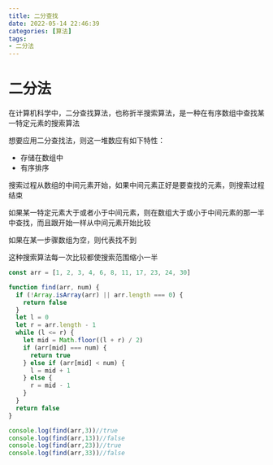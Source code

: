 ```yaml
---
title: 二分查找
date: 2022-05-14 22:46:39
categories: [算法]
tags:
- 二分法
---
```


# 二分法

在计算机科学中，二分查找算法，也称折半搜索算法，是一种在有序数组中查找某一特定元素的搜索算法

想要应用二分查找法，则这一堆数应有如下特性：

- 存储在数组中
- 有序排序

搜索过程从数组的中间元素开始，如果中间元素正好是要查找的元素，则搜索过程结束

如果某一特定元素大于或者小于中间元素，则在数组大于或小于中间元素的那一半中查找，而且跟开始一样从中间元素开始比较

如果在某一步骤数组为空，则代表找不到

这种搜索算法每一次比较都使搜索范围缩小一半

```js
const arr = [1, 2, 3, 4, 6, 8, 11, 17, 23, 24, 30]

function find(arr, num) {
  if (!Array.isArray(arr) || arr.length === 0) {
    return false
  }
  let l = 0
  let r = arr.length - 1
  while (l <= r) {
    let mid = Math.floor((l + r) / 2)
    if (arr[mid] === num) {
      return true
    } else if (arr[mid] < num) {
      l = mid + 1
    } else {
      r = mid - 1
    }
  }
  return false
}

console.log(find(arr,3))//true
console.log(find(arr,13))//false
console.log(find(arr,23))//true
console.log(find(arr,33))//false
```
